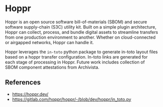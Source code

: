# Hoppr

Hoppr is an open source software bill-of-materials (SBOM) and secure software
supply-chain (S3C) utility kit. Built on a simple plugin architecture, Hoppr
can collect, process, and bundle digital assets to streamline transfers
from one production environment to another. Whether on cloud-connected or
airgapped networks, Hoppr can handle it.

Hoppr leverages the `in-toto` python package to generate in-toto layout
files based on a hoppr transfer configuration. In-toto links are generated
for each stage of processing in Hoppr. Future work includes collection of
SBOM component attestations from Archivista.

## References

* https://hoppr.dev/
* https://gitlab.com/hoppr/hoppr/-/blob/dev/hoppr/in_toto.py